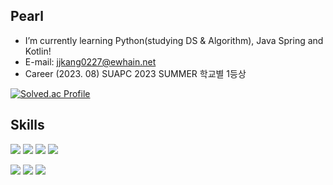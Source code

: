 ## Pearl
- I’m currently learning Python(studying DS & Algorithm), Java Spring and Kotlin!
- E-mail: jjkang0227@ewhain.net
- Career
  (2023. 08) SUAPC 2023 SUMMER 학교별 1등상
  

[![Solved.ac Profile](http://mazassumnida.wtf/api/v2/generate_badge?boj=pearl55)](https://solved.ac/pearl55/)<br>

## Skills
<img src="https://img.shields.io/badge/python-3776AB?style=flat-square&logo=Python&logoColor=white"> <img src="https://img.shields.io/badge/C++-00599C?style=flat-square&logo=cplusplus&logoColor=white"/> <img src="https://img.shields.io/badge/Java-007396?style=flat&logo=OpenJDK&logoColor=white"/> <img src="https://img.shields.io/badge/Kotlin-7F52FF?style=flat&logo=kotlin&logoColor=white"/>

<img src="https://img.shields.io/badge/Spring_Boot-6DB33F?style=flat-square&logo=springboot&logoColor=white"> <img src="https://img.shields.io/badge/MySQL-4479A1?style=flat-square&logo=mysql&logoColor=white"> <img src="https://img.shields.io/badge/Amazon_RDS-FC4C02?style=flat-square&logo=amazonrds&logoColor=white"> 





